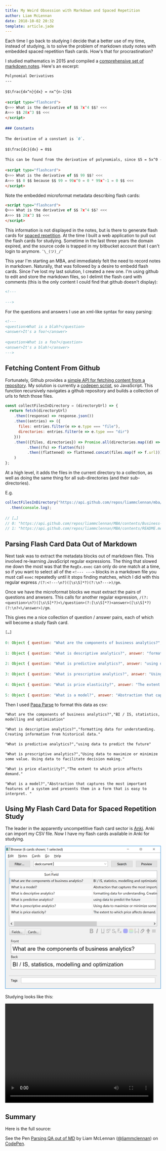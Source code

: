 ```yaml
---
title: My Weird Obsession with Markdown and Spaced Repetition
author: Liam McLennan
date: 2018-10-02 20:32
template: article.jade
---
```


Each time I go back to studying I decide that a better use of my time, instead of studying, is to solve the problem of markdown study notes with embedded spaced repetition flash cards. How's that for procrastination?

I studied mathematics in 2015 and compiled a [comprehensive set of markdown notes](https://github.com/liammclennan/maths). Here's an excerpt:

```markdown
Polynomial Derivatives
---

$$\frac{dx^n}{dx} = nx^{n-1}$$

<script type="flashcard">
Q>>> What is the derivative of $$ 7x^4 $$? <<<
A>>> $$ 28x^3 $$ <<<
</script>

### Constants

The derivative of a constant is `0`.

$$\frac{dc}{dx} = 0$$

This can be found from the derivative of polynomials, since $5 = 5x^0 -> 0 * 5x^-1 = 0$.

<script type="flashcard">
Q>>> What is the derivative of $$ 99 $$? <<<
A>>> $$ 0 $$ because $$ 99 = 99x^0 = 0 * 99x^-1 = 0 $$ <<<
</script>
```

Note the embedded microformat metadata describing flash cards:

```html
<script type="flashcard">
Q>>> What is the derivative of $$ 7x^4 $$? <<<
A>>> $$ 28x^3 $$ <<<
</script>
```

This information is not displayed in the notes, but is there to generate flash cards for [spaced repetition](https://en.wikipedia.org/wiki/Spaced_repetition). At the time I built a web application to pull out the flash cards for studying. Sometime in the last three years the domain expired, and the source code is trapped in my bitbucket account that I can't login to anymore.  `¯\_(ツ)_/¯`

This year I'm starting an MBA, and immediately felt the need to record notes in markdown. Naturally, that was followed by a desire to embedd flash cards. Since I've lost my last solution, I created a new one. I'm using github to edit and store the markdown files, so I delimit the flash card with comments (this is the only content I could find that github doesn't display):

```xml
<!---

--->
```

For the questions and answers I use an xml-like syntax for easy parsing:

```xml
<!---
<question>What is a blah?</question>
<answer>It's a foo!</answer>
  
<question>What is a foo?</question>
<answer>It's a blah!</answer>
--->
```

Fetching Content From Github
---------------

Fortunately, Github provides a [simple API for fetching content from a repository](https://developer.github.com/v3/repos/contents/). My solution is currently a [codepen script](https://codepen.io/liammclennan/pen/oaXpya?editors=0010), so JavaScript. This function recursively navigates a github repository and builds a collection of urls to fetch those files. 

```javascript
const collectFilesInDirectory = (directoryUrl) => {
  return fetch(directoryUrl)
    .then((response) => response.json())
    .then((entries) => ({
      files: entries.filter(e => e.type === "file"),
      directories: entries.filter(e => e.type === "dir")
    }))
    .then(({files, directories}) => Promise.all(directories.map((d) => collectFilesInDirectory(d.url)))
          .then((fs) => flatten(fs))
          .then((flattened) => flattened.concat(files.map(f => f.url)))
    )
};
```

At a high level, it adds the files in the current directory to a collection, as well as doing the same thing for all sub-directories (and their sub-directories).

E.g.

```javascript
collectFilesInDirectory("https://api.github.com/repos/liammclennan/mba/contents")
  .then(console.log);

// […]
// 0: "https://api.github.com/repos/liammclennan/MBA/contents/Business-Analytics/index.md?ref=master"
​// 1: "https://api.github.com/repos/liammclennan/MBA/contents/README.md?ref=master"
```

Parsing Flash Card Data Out of Markdown
-------------

Next task was to extract the metadata blocks out of markdown files. This involved re-learning JavaScript regular expressions. The thing that slowed me down the most was that the `RegEx.exec` can only do one match at a time, so if you want to select all of the `<!--- --->` blocks in a markdown file you must call `exec` repeatedly until it stops finding matches, which I did with this regular express `/(?:<!---\n?)([\s\S]*?)(?:\n?--->)/gm`. 

Once we have the microformat blocks we must extract the pairs of questions and anwsers. This calls for another regular expression, `/(?:<question>\n?)([\s\S]*?)<\/question>(?:[\s\S]*?)<answer>([\s\S]*?)(?:\n?<\/answer>)/gm`. 

This gives me a nice collection of question / answer pairs, each of which will become a study flash card.

```javascript
[…]
​
0: Object { question: "What are the components of business analytics?", answer: "BI / IS, statistics, modelling and optimization" }
​
1: Object { question: "What is descriptive analytics?", answer: "formatting data for understanding. Creating information from historical data." }
​
2: Object { question: "What is predictive analytics?", answer: "using data to predict the future" }
​
3: Object { question: "What is prescriptive analytics?", answer: "Using data to maximize or minimize some value. Using data to facilitate decision making." }
​
4: Object { question: "What is price elasticity?", answer: "The extent to which price affects demand." }
​
5: Object { question: "What is a model?", answer: "Abstraction that captures the most important features of a system and presents them in a form that is easy to interpret. " }
```

Then I used [Papa Parse](https://www.papaparse.com/) to format this data as csv:

```csv
"What are the components of business analytics?","BI / IS, statistics, modelling and optimization"

"What is descriptive analytics?","formatting data for understanding. Creating information from historical data."

"What is predictive analytics?","using data to predict the future"

"What is prescriptive analytics?","Using data to maximize or minimize some value. Using data to facilitate decision making."

"What is price elasticity?","The extent to which price affects demand."

"What is a model?","Abstraction that captures the most important features of a system and presents them in a form that is easy to interpret. "
```

Using My Flash Card Data for Spaced Repetition Study
----------------

The leader in the apparently uncompetitive flash card sector is [Anki](https://apps.ankiweb.net/). Anki can import my CSV file. Now I have my flash cards available in Anki for studying. 

![Anki deck](imported.png)

Studying looks like this:

<video width="480" height="320" controls="controls">
<source src="studying.mp4" type="video/mp4">
</video>

Summary
-----

Here is the full source:

<p data-height="265" data-theme-id="0" data-slug-hash="oaXpya" data-default-tab="js" data-user="liammclennan" data-pen-title="Parsing QA out of MD" class="codepen">See the Pen <a href="https://codepen.io/liammclennan/pen/oaXpya/">Parsing QA out of MD</a> by Liam McLennan (<a href="https://codepen.io/liammclennan">@liammclennan</a>) on <a href="https://codepen.io">CodePen</a>.</p>
<script async src="https://static.codepen.io/assets/embed/ei.js"></script>

